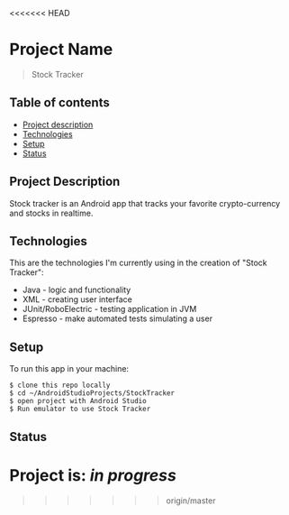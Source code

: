 <<<<<<< HEAD
# Project Name
> Stock Tracker
## Table of contents
* [Project description](#project-description)
* [Technologies](#technologies)
* [Setup](#setup)
* [Status](#status)

## Project Description 
Stock tracker is an Android app that tracks your favorite crypto-currency and stocks in realtime.

## Technologies
This are the technologies I'm currently using in the creation of "Stock Tracker":
* Java - logic and functionality
* XML - creating user interface
* JUnit/RoboElectric - testing application in JVM
* Espresso - make automated tests simulating a user

## Setup
To run this app in your machine:
```
$ clone this repo locally
$ cd ~/AndroidStudioProjects/StockTracker
$ open project with Android Studio
$ Run emulator to use Stock Tracker
```

## Status
Project is: _in progress_
=======

>>>>>>> origin/master
